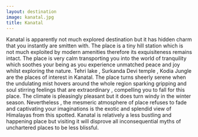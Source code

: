 ```yaml
---
layout: destination
image: kanatal.jpg
title: Kanatal
---
```

Kanatal is apparently not much explored destination but it has hidden charm that you instantly are smitten with. The place is a tiny hill station which is not much exploited by modern amenities therefore its exquisiteness remains intact. The place is very calm transporting you into the world of tranquility which soothes your being as you experience unmatched peace and joy whilst exploring the nature.
Tehri lake , Surkanda Devi temple , Kodia Jungle are the places of interest in Kanatal.
The place turns sheerly serene when the undulating mist hovers around the whole region sparking gripping and soul stirring feelings that are extraordinary ,  compelling you to fall for this place.
The climate is pleasingly pleasant but it does turn windy in the winter season. Nevertheless , the mesmeric atmosphere of place refuses to fade and captivating your imaginations is the exotic and splendid view of Himalayas from this spotted.
Kanatal is relatively a less bustling and happening place but visiting it will disprove all inconsequential myths of unchartered places to be less blissful.

